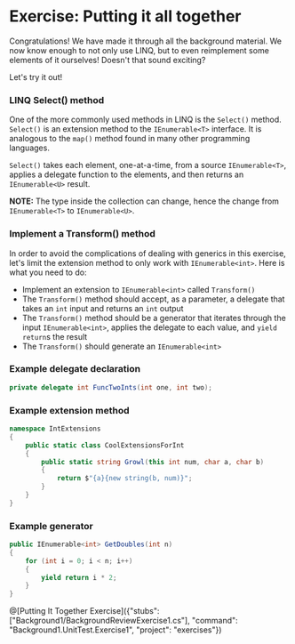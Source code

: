 [//]: # (GENERATED FILE -- DO NOT EDIT)
# Exercise: Putting it all together

Congratulations! We have made it through all the background material. We now know enough to not only use LINQ, but to even reimplement some elements of it ourselves! Doesn't that sound exciting?

Let's try it out!

### LINQ Select() method

One of the more commonly used methods in LINQ is the `Select()` method. `Select()` is an extension method to the `IEnumerable<T>` interface. It is analogous to the `map()` method found in many other programming languages.

`Select()` takes each element, one-at-a-time, from a source `IEnumerable<T>`, applies a delegate function to the elements, and then returns an `IEnumerable<U>` result.

**NOTE:** The type inside the collection can change, hence the change from `IEnumerable<T>` to `IEnumerable<U>`.

### Implement a Transform() method

In order to avoid the complications of dealing with generics in this exercise, let's limit the extension method to only work with `IEnumerable<int>`. Here is what you need to do:

 - Implement an extension to `IEnumerable<int>` called `Transform()`
 - The `Transform()` method should accept, as a parameter, a delegate that takes an `int` input and returns an `int` output
 - The `Transform()` method should be a generator that iterates through the input `IEnumerable<int>`, applies the delegate to each value, and `yield return`s the result
 - The `Transform()` should generate an `IEnumerable<int>`

### Example delegate declaration
```csharp
private delegate int FuncTwoInts(int one, int two);
```

### Example extension method
```csharp
namespace IntExtensions
{
    public static class CoolExtensionsForInt
    {
        public static string Growl(this int num, char a, char b)
        {
            return $"{a}{new string(b, num)}";
        }
    }
}
```

### Example generator
```csharp
public IEnumerable<int> GetDoubles(int n)
{
    for (int i = 0; i < n; i++)
    {
        yield return i * 2;
    }
}
```

@[Putting It Together Exercise]({"stubs": ["Background1/BackgroundReviewExercise1.cs"], "command": "Background1.UnitTest.Exercise1", "project": "exercises"})
